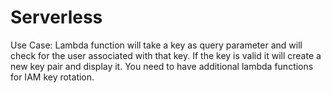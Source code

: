 # Serverless

Use Case: 
  Lambda function will take a key as query parameter and will check for the user associated with that key. If the key is valid it will create a new key pair and display it. You need to have additional lambda functions for IAM key rotation.
  
  
